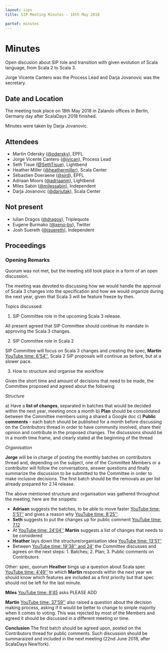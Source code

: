```yaml
---
layout: sips
title: SIP Meeting Minutes - 18th May 2018

partof: minutes
---
```


# Minutes

Open discusion about SIP role and transition with given evolution of Scala language, from Scala 2 to Scala 3.

Jorge Vicente Cantero was the Process Lead and Darja Jovanovic was the secretary.


## Date and Location
The meeting took place on 18th May 2018 in Zalando offices in Berlin, Germany day after ScalaDays 2018 finished.

Minutes were taken by Darja Jovanovic.

## Attendees

* Martin Odersky ([@odersky](https://github.com/odersky)), EPFL
* Jorge Vicente Cantero ([@jvican](https://github.com/jvican)), Process Lead
* Seth Tisue ([@SethTisue](https://github.com/SethTisue)), Lightbend
* Heather Miller ([@heathermiller](https://github.com/heathermiller)), Scala Center
* Sébastien Doeraene ([@sjrd](https://github.com/sjrd)), EPFL
* Adriaan Moors ([@adriaanm](https://github.com/adriaanm)), Lightbend
* Miles Sabin ([@milessabin](https://github.com/milessabin)), Independent
* Darja Jovanovic ([@darjutak](https://github.com/darjutak)), Scala Center

## Not present

* Iulian Dragos ([@dragos](https://github.com/dragos)), Triplequote
* Eugene Burmako ([@xeno-by](https://github.com/xeno-by)), Twitter
* Josh Suereth ([@jsuereth](https://github.com/jsuereth)), Independent


## Proceedings
### Opening Remarks

Quorum was not met, but the meeting still took place in a form of an open discussion. 

The meeting was devoted to discussing how we would handle the approval of Scala 3 changes into the specification and how we would organize during the next year, given that Scala 3 will be feature freeze by then.

Topics discussed:

1. SIP Committee role in the upcoming Scala 3 release. 

All present agreed that SIP Committee should continue its mandate in approving the Scala 3 changes. 

2. SIP Committee role in Scala 2

SIP Committee will focus on Scala 3 changes and creating the spec, **Martin** [YouTube time: 6'54''](https://youtu.be/q2LVmTe9qmU?t=414), Scala 2 SIP proposals will continue as before, but at a slower pace.

3. How to structure and organise the workflow

Given the short time and amount of decisions that need to be made, the Committee proposed and agreed about the following

*Structure*

a) Have a **list of changes**, separated in batches that would be decided within the next year, meeting once a month
b) **Plan** should be consolidated between the Committee members using a shared a Google doc
c) **Public comments** - each batch should be published for a month before discussing on the Contributors thread in order to have community involved, share their opinion and contribute in the proposed changes. The discussions should be in a month time frame, and clearly stated at the beginning of the thread

*Organisation*

**Jorge** will be in charge of posting the monthly batches on contributors thread and, depending on the subject, one of the Committee Members or a contributor will follow the conversations, answer questions and finally summarize the discussion to be submitted to the Committee in order to make inclusive decisions.
The first batch should be the removals as per list already prepared for 2.14 release.

The above mentioned structure and organisation was gathered throughout the meeting, here are the snippets:

- **Adriaan** suggests the batches, to be able to move faster [YouTube time: 5'51''](https://youtu.be/q2LVmTe9qmU?t=351) and gives a reason why [YouTube time: 8'25''](https://youtu.be/q2LVmTe9qmU?t=505).
- **Seth** suggests to put the changes up for public comment [YouTube time: 7.12](https://youtu.be/q2LVmTe9qmU?t=432)
- At [YouTube time: 24'04''](https://youtu.be/q2LVmTe9qmU?t=1444) **Martin** suggests a list of changes that needs to be considered 
- **Heather** lays down the structure/organisation idea [YouTube time: 13'51''](https://youtu.be/q2LVmTe9qmU?t=824)
- Between [YouTube time: 19'38'' and 24'](https://youtu.be/q2LVmTe9qmU?t=1178) the Committee discusses and agrees on the next steps: 1. Batches; 2. Plan; 3. Public comments on Contributors

Other: spec, quorum
**Heather** bings up a question about Scala spec [YouTube time: 4'49''](https://youtu.be/q2LVmTe9qmU?t=289) to which **Martin** responds within the next year we should know which features are included as a first priority but that spec should not be left for the last minute.

**Miles** [YouTube time: 8'45](https://youtu.be/q2LVmTe9qmU?t=525) asks PLEASE ADD

**Martin** [YouTube time: 37'59''](https://youtu.be/q2LVmTe9qmU?t=2279 ) also raised a question about the decision making process, asking if it would be better to change to simple majority when it comes to voting. This was rejected by most of the Members and agreed it should be discussed in a different meeting or time.

**Conclusion** The first batch should be agreed upon, posted on the Contributors thread for public comments. Such discussion should be summaraized and included in the next meeting (22nd June 2018, after ScalaDays NewYork). 
